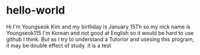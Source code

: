 # hello-world
Hi I'm Youngseok Kim and my birthday is January 15Th so my nick name is Youngseok115
I'm Korean and not good at English so it would be hard to use github I think.
But as I try to understand a Tutorior and usesing this program, it may be double effect of study. 
it is a test 
